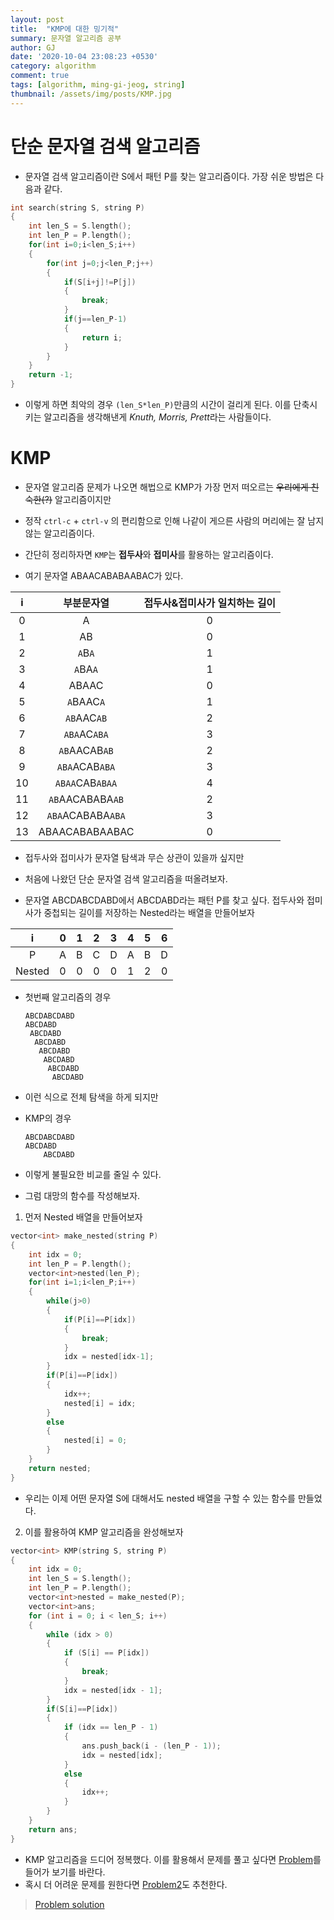 ```yaml
---
layout: post
title:  "KMP에 대한 밍기적"
summary: 문자열 알고리즘 공부
author: GJ
date: '2020-10-04 23:08:23 +0530'
category: algorithm
comment: true
tags: [algorithm, ming-gi-jeog, string]
thumbnail: /assets/img/posts/KMP.jpg
---
```



# 단순 문자열 검색 알고리즘

* 문자열 검색 알고리즘이란 S에서 패턴 P를 찾는 알고리즘이다. 가장 쉬운 방법은 다음과 같다.


```cpp
int search(string S, string P)
{
    int len_S = S.length();
    int len_P = P.length();
    for(int i=0;i<len_S;i++)
    {
        for(int j=0;j<len_P;j++)
        {
            if(S[i+j]!=P[j])
            {
                break;
            }
            if(j==len_P-1)
            {
                return i;
            }
        }
    }
    return -1;
}
```

* 이렇게 하면 최악의 경우 `(len_S*len_P)`만큼의 시간이 걸리게 된다. 이를 단축시키는 알고리즘을 생각해낸게 *Knuth, Morris, Prett*라는 사람들이다.


# KMP

* 문자열 알고리즘 문제가 나오면 해법으로 KMP가 가장 먼저 떠오르는 ~~우리에게 친숙한(?)~~ 알고리즘이지만 
* 정작 `ctrl-c` + `ctrl-v` 의 편리함으로 인해 나같이 게으른 사람의 머리에는 잘 남지 않는 알고리즘이다.

* 간단히 정리하자면 `KMP`는 **접두사**와 **접미사**를 활용하는 알고리즘이다.

* 여기 문자열 ABAACABABAABAC가 있다.


i | 부분문자열 | 접두사&접미사가 일치하는 길이
:---: | :---: | :---:
0  | A | 0
1  | AB | 0
2  | `A`B`A` | 1
3  | `A`BA`A` | 1
4  | ABAAC | 0
5  | `A`BAAC`A` | 1
6  | `AB`AAC`AB` | 2
7  | `ABA`AC`ABA` | 3
8  | `AB`AACAB`AB` | 2
9  | `ABA`ACAB`ABA` | 3
10  | `ABAA`CAB`ABAA` | 4
11  | `AB`AACABABA`AB` | 2
12  | `ABA`ACABABA`ABA` | 3
13  | ABAACABABAABAC | 0


* 접두사와 접미사가 문자열 탐색과 무슨 상관이 있을까 싶지만
* 처음에 나왔던 단순 문자열 검색 알고리즘을 떠올려보자.

* 문자열 ABCDABCDABD에서 ABCDABD라는 패턴 P를 찾고 싶다.
접두사와 접미사가 중첩되는 길이를 저장하는 Nested라는 배열을 만들어보자

i |  0  |  1  |  2  |  3  |  4  |  5  |  6 
:---: | :---: | :---: | :---: | :---: | :---: | :---: | :---:
P |  A  |  B  |  C  |  D  |  A  |  B  |   D
Nested |  0  |  0  |  0  |  0  |  1  |  2  |  0 
 

* 첫번째 알고리즘의 경우


      ABCDABCDABD
      ABCDABD
       ABCDABD 
        ABCDABD  
         ABCDABD   
          ABCDABD    
           ABCDABD     
            ABCDABD

* 이런 식으로 전체 탐색을 하게 되지만

* KMP의 경우


      ABCDABCDABD      
      ABCDABD          
          ABCDABD

* 이렇게 불필요한 비교를 줄일 수 있다.
* 그럼 대망의 함수를 작성해보자.

1. 먼저 Nested 배열을 만들어보자

```cpp
vector<int> make_nested(string P)
{
    int idx = 0;
    int len_P = P.length();
    vector<int>nested(len_P);
    for(int i=1;i<len_P;i++)
    {
        while(j>0)
        {
            if(P[i]==P[idx])
            {
                break;
            }
            idx = nested[idx-1];
        }
        if(P[i]==P[idx])
        {
            idx++;
            nested[i] = idx;
        }
        else
        {
            nested[i] = 0;
        }
    }
    return nested;
}
```

   * 우리는 이제 어떤 문자열 S에 대해서도 nested 배열을 구할 수 있는 함수를 만들었다.
2. 이를 활용하여 KMP 알고리즘을 완성해보자

```cpp
vector<int> KMP(string S, string P)
{
	int idx = 0;
	int len_S = S.length();
	int len_P = P.length();
	vector<int>nested = make_nested(P);
	vector<int>ans;
	for (int i = 0; i < len_S; i++)
	{
		while (idx > 0)
		{
			if (S[i] == P[idx])
			{
				break;
			}
			idx = nested[idx - 1];
		}
		if(S[i]==P[idx])
		{
			if (idx == len_P - 1)
			{
				ans.push_back(i - (len_P - 1));
				idx = nested[idx];
			}
			else
			{
				idx++;
			}
		}
	}
	return ans;
}
```

* KMP 알고리즘을 드디어 정복했다. 이를 활용해서 문제를 풀고 싶다면 [Problem](https://www.acmicpc.net/problem/16916)를 들어가 보기를 바란다.
* 혹시 더 어려운 문제를 원한다면 [Problem2](https://www.acmicpc.net/problem/1786)도 추천한다.

> [Problem solution](./baekjoon_16916)
